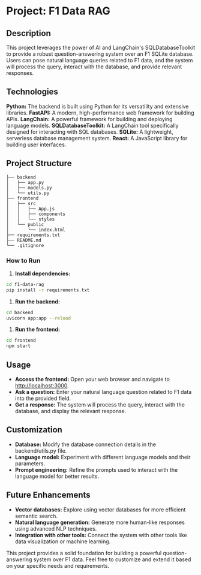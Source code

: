 # Project: F1 Data RAG

## Description

This project leverages the power of AI and LangChain's SQLDatabaseToolkit to provide a robust question-answering system over an F1 SQLite database. Users can pose natural language queries related to F1 data, and the system will process the query, interact with the database, and provide relevant responses.

## Technologies

**Python:** The backend is built using Python for its versatility and extensive libraries.
**FastAPI:** A modern, high-performance web framework for building APIs.
**LangChain:** A powerful framework for building and deploying language models.
**SQLDatabaseToolkit:** A LangChain tool specifically designed for interacting with SQL databases.
**SQLite:** A lightweight, serverless database management system.
**React:** A JavaScript library for building user interfaces.

## Project Structure

```
├── backend
│   ├── app.py
│   ├── models.py
│   └── utils.py
├── frontend
│   ├── src
│   │   ├── App.js
│   │   ├── components
│   │   └── styles
│   └── public
│       └── index.html
├── requirements.txt
├── README.md
└── .gitignore
```

### How to Run

1. **Install dependencies:**

```Bash
cd f1-data-rag
pip install -r requirements.txt
```

1. **Run the backend:**

```Bash
cd backend
uvicorn app:app --reload
```

1. **Run the frontend:**

```Bash
cd frontend
npm start
```

## Usage

- **Access the frontend:** Open your web browser and navigate to <http://localhost:3000>.
- **Ask a question:** Enter your natural language question related to F1 data into the provided field.
- **Get a response:** The system will process the query, interact with the database, and display the relevant response.

## Customization

- **Database:** Modify the database connection details in the backend/utils.py file.
- **Language model:** Experiment with different language models and their parameters.
- **Prompt engineering:** Refine the prompts used to interact with the language model for better results.

## Future Enhancements

- **Vector databases:** Explore using vector databases for more efficient semantic search.
- **Natural language generation:** Generate more human-like responses using advanced NLP techniques.
- **Integration with other tools:** Connect the system with other tools like data visualization or machine learning.

This project provides a solid foundation for building a powerful question-answering system over F1 data. Feel free to customize and extend it based on your specific needs and requirements.
